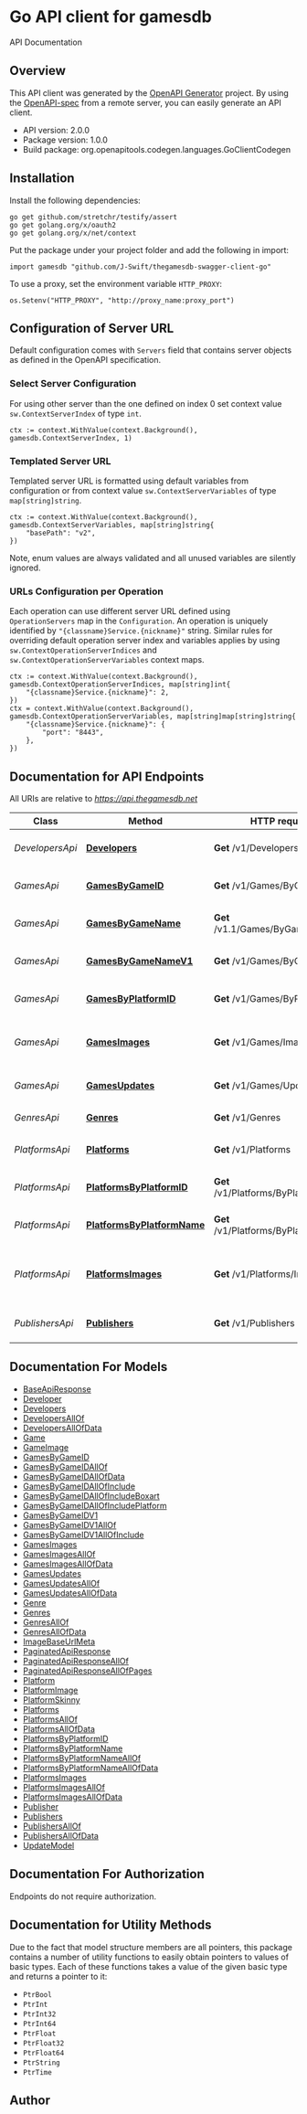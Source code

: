 # Go API client for gamesdb

API Documentation

## Overview
This API client was generated by the [OpenAPI Generator](https://openapi-generator.tech) project.  By using the [OpenAPI-spec](https://www.openapis.org/) from a remote server, you can easily generate an API client.

- API version: 2.0.0
- Package version: 1.0.0
- Build package: org.openapitools.codegen.languages.GoClientCodegen

## Installation

Install the following dependencies:

```shell
go get github.com/stretchr/testify/assert
go get golang.org/x/oauth2
go get golang.org/x/net/context
```

Put the package under your project folder and add the following in import:

```golang
import gamesdb "github.com/J-Swift/thegamesdb-swagger-client-go"
```

To use a proxy, set the environment variable `HTTP_PROXY`:

```golang
os.Setenv("HTTP_PROXY", "http://proxy_name:proxy_port")
```

## Configuration of Server URL

Default configuration comes with `Servers` field that contains server objects as defined in the OpenAPI specification.

### Select Server Configuration

For using other server than the one defined on index 0 set context value `sw.ContextServerIndex` of type `int`.

```golang
ctx := context.WithValue(context.Background(), gamesdb.ContextServerIndex, 1)
```

### Templated Server URL

Templated server URL is formatted using default variables from configuration or from context value `sw.ContextServerVariables` of type `map[string]string`.

```golang
ctx := context.WithValue(context.Background(), gamesdb.ContextServerVariables, map[string]string{
	"basePath": "v2",
})
```

Note, enum values are always validated and all unused variables are silently ignored.

### URLs Configuration per Operation

Each operation can use different server URL defined using `OperationServers` map in the `Configuration`.
An operation is uniquely identified by `"{classname}Service.{nickname}"` string.
Similar rules for overriding default operation server index and variables applies by using `sw.ContextOperationServerIndices` and `sw.ContextOperationServerVariables` context maps.

```
ctx := context.WithValue(context.Background(), gamesdb.ContextOperationServerIndices, map[string]int{
	"{classname}Service.{nickname}": 2,
})
ctx = context.WithValue(context.Background(), gamesdb.ContextOperationServerVariables, map[string]map[string]string{
	"{classname}Service.{nickname}": {
		"port": "8443",
	},
})
```

## Documentation for API Endpoints

All URIs are relative to *https://api.thegamesdb.net*

Class | Method | HTTP request | Description
------------ | ------------- | ------------- | -------------
*DevelopersApi* | [**Developers**](docs/DevelopersApi.md#developers) | **Get** /v1/Developers | Fetch Developers list
*GamesApi* | [**GamesByGameID**](docs/GamesApi.md#gamesbygameid) | **Get** /v1/Games/ByGameID | Fetch game(s) by id
*GamesApi* | [**GamesByGameName**](docs/GamesApi.md#gamesbygamename) | **Get** /v1.1/Games/ByGameName | Fetch game(s) by name
*GamesApi* | [**GamesByGameNameV1**](docs/GamesApi.md#gamesbygamenamev1) | **Get** /v1/Games/ByGameName | Fetch game(s) by name
*GamesApi* | [**GamesByPlatformID**](docs/GamesApi.md#gamesbyplatformid) | **Get** /v1/Games/ByPlatformID | Fetch game(s) by platform id
*GamesApi* | [**GamesImages**](docs/GamesApi.md#gamesimages) | **Get** /v1/Games/Images | Fetch game(s) images by game(s) id
*GamesApi* | [**GamesUpdates**](docs/GamesApi.md#gamesupdates) | **Get** /v1/Games/Updates | Fetch games update
*GenresApi* | [**Genres**](docs/GenresApi.md#genres) | **Get** /v1/Genres | Fetch Genres list
*PlatformsApi* | [**Platforms**](docs/PlatformsApi.md#platforms) | **Get** /v1/Platforms | Fetch platforms list
*PlatformsApi* | [**PlatformsByPlatformID**](docs/PlatformsApi.md#platformsbyplatformid) | **Get** /v1/Platforms/ByPlatformID | Fetch platforms list by id
*PlatformsApi* | [**PlatformsByPlatformName**](docs/PlatformsApi.md#platformsbyplatformname) | **Get** /v1/Platforms/ByPlatformName | Fetch platforms by name
*PlatformsApi* | [**PlatformsImages**](docs/PlatformsApi.md#platformsimages) | **Get** /v1/Platforms/Images | Fetch platform(s) images by platform(s) id
*PublishersApi* | [**Publishers**](docs/PublishersApi.md#publishers) | **Get** /v1/Publishers | Fetch Publishers list


## Documentation For Models

 - [BaseApiResponse](docs/BaseApiResponse.md)
 - [Developer](docs/Developer.md)
 - [Developers](docs/Developers.md)
 - [DevelopersAllOf](docs/DevelopersAllOf.md)
 - [DevelopersAllOfData](docs/DevelopersAllOfData.md)
 - [Game](docs/Game.md)
 - [GameImage](docs/GameImage.md)
 - [GamesByGameID](docs/GamesByGameID.md)
 - [GamesByGameIDAllOf](docs/GamesByGameIDAllOf.md)
 - [GamesByGameIDAllOfData](docs/GamesByGameIDAllOfData.md)
 - [GamesByGameIDAllOfInclude](docs/GamesByGameIDAllOfInclude.md)
 - [GamesByGameIDAllOfIncludeBoxart](docs/GamesByGameIDAllOfIncludeBoxart.md)
 - [GamesByGameIDAllOfIncludePlatform](docs/GamesByGameIDAllOfIncludePlatform.md)
 - [GamesByGameIDV1](docs/GamesByGameIDV1.md)
 - [GamesByGameIDV1AllOf](docs/GamesByGameIDV1AllOf.md)
 - [GamesByGameIDV1AllOfInclude](docs/GamesByGameIDV1AllOfInclude.md)
 - [GamesImages](docs/GamesImages.md)
 - [GamesImagesAllOf](docs/GamesImagesAllOf.md)
 - [GamesImagesAllOfData](docs/GamesImagesAllOfData.md)
 - [GamesUpdates](docs/GamesUpdates.md)
 - [GamesUpdatesAllOf](docs/GamesUpdatesAllOf.md)
 - [GamesUpdatesAllOfData](docs/GamesUpdatesAllOfData.md)
 - [Genre](docs/Genre.md)
 - [Genres](docs/Genres.md)
 - [GenresAllOf](docs/GenresAllOf.md)
 - [GenresAllOfData](docs/GenresAllOfData.md)
 - [ImageBaseUrlMeta](docs/ImageBaseUrlMeta.md)
 - [PaginatedApiResponse](docs/PaginatedApiResponse.md)
 - [PaginatedApiResponseAllOf](docs/PaginatedApiResponseAllOf.md)
 - [PaginatedApiResponseAllOfPages](docs/PaginatedApiResponseAllOfPages.md)
 - [Platform](docs/Platform.md)
 - [PlatformImage](docs/PlatformImage.md)
 - [PlatformSkinny](docs/PlatformSkinny.md)
 - [Platforms](docs/Platforms.md)
 - [PlatformsAllOf](docs/PlatformsAllOf.md)
 - [PlatformsAllOfData](docs/PlatformsAllOfData.md)
 - [PlatformsByPlatformID](docs/PlatformsByPlatformID.md)
 - [PlatformsByPlatformName](docs/PlatformsByPlatformName.md)
 - [PlatformsByPlatformNameAllOf](docs/PlatformsByPlatformNameAllOf.md)
 - [PlatformsByPlatformNameAllOfData](docs/PlatformsByPlatformNameAllOfData.md)
 - [PlatformsImages](docs/PlatformsImages.md)
 - [PlatformsImagesAllOf](docs/PlatformsImagesAllOf.md)
 - [PlatformsImagesAllOfData](docs/PlatformsImagesAllOfData.md)
 - [Publisher](docs/Publisher.md)
 - [Publishers](docs/Publishers.md)
 - [PublishersAllOf](docs/PublishersAllOf.md)
 - [PublishersAllOfData](docs/PublishersAllOfData.md)
 - [UpdateModel](docs/UpdateModel.md)


## Documentation For Authorization

 Endpoints do not require authorization.


## Documentation for Utility Methods

Due to the fact that model structure members are all pointers, this package contains
a number of utility functions to easily obtain pointers to values of basic types.
Each of these functions takes a value of the given basic type and returns a pointer to it:

* `PtrBool`
* `PtrInt`
* `PtrInt32`
* `PtrInt64`
* `PtrFloat`
* `PtrFloat32`
* `PtrFloat64`
* `PtrString`
* `PtrTime`

## Author



